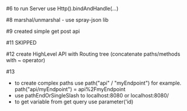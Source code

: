 #6
to run Server use Http().bindAndHandle(...)

#8
marshal/unmarshal - use spray-json lib

#9
created simple get post api

#11 SKIPPED

#12
create HighLevel API with Routing tree (concatenate paths/methods with ~ operator)

#13
* to create complex paths use path("api" / "myEndpoint") for example. path("api/myEndpoint") = api%2FmyEndpoint
* use pathEndOrSingleSlash to localhost:8080 or localhost:8080/ 
* to get variable from get query use parameter('id)